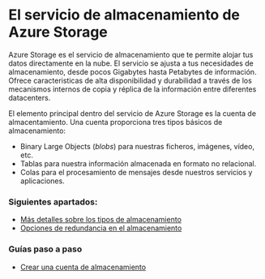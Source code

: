 # El servicio de almacenamiento de Azure Storage

Azure Storage es el servicio de almacenamiento que te permite alojar tus datos directamente en la nube. El servicio se ajusta a tus necesidades de almacenamiento, desde pocos Gigabytes hasta Petabytes de información. Ofrece caracteristicas de alta disponibilidad y durabilidad a través de los mecanismos internos de copia y réplica de la información entre diferentes datacenters.

El elemento principal dentro del servicio de Azure Storage es la cuenta de almacentamiento. Una cuenta proporciona tres tipos básicos de almacenamiento:


- Binary Large Objects (*blobs*) para nuestras ficheros, imágenes, vídeo, etc.
- Tablas para nuestra información almacenada en formato no relacional.
- Colas para el procesamiento de mensajes desde nuestros servicios y aplicaciones.


### Siguientes apartados:

- [Más detalles sobre los tipos de almacenamiento](storage-types.md "Tipos de almacenamiento Azure Storage")
- [Opciones de redundancia en el almacenamiento](storage-redundancy.md "Tipos de redundancia en Azure Storage")

### Guías paso a paso
- [Crear una cuenta de almacenamiento](storage-crete-account.md "Crear una cuenta de almacenamiento")




